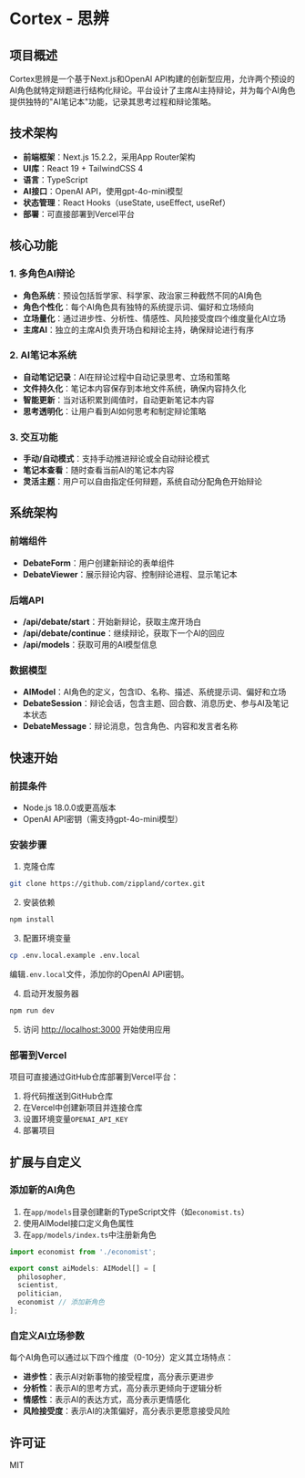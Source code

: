 # Cortex - 思辨

## 项目概述

Cortex思辨是一个基于Next.js和OpenAI API构建的创新型应用，允许两个预设的AI角色就特定辩题进行结构化辩论。平台设计了主席AI主持辩论，并为每个AI角色提供独特的"AI笔记本"功能，记录其思考过程和辩论策略。

## 技术架构

- **前端框架**：Next.js 15.2.2，采用App Router架构
- **UI库**：React 19 + TailwindCSS 4
- **语言**：TypeScript
- **AI接口**：OpenAI API，使用gpt-4o-mini模型
- **状态管理**：React Hooks（useState, useEffect, useRef）
- **部署**：可直接部署到Vercel平台

## 核心功能

### 1. 多角色AI辩论

- **角色系统**：预设包括哲学家、科学家、政治家三种截然不同的AI角色
- **角色个性化**：每个AI角色具有独特的系统提示词、偏好和立场倾向
- **立场量化**：通过进步性、分析性、情感性、风险接受度四个维度量化AI立场
- **主席AI**：独立的主席AI负责开场白和辩论主持，确保辩论进行有序

### 2. AI笔记本系统

- **自动笔记记录**：AI在辩论过程中自动记录思考、立场和策略
- **文件持久化**：笔记本内容保存到本地文件系统，确保内容持久化
- **智能更新**：当对话积累到阈值时，自动更新笔记本内容
- **思考透明化**：让用户看到AI如何思考和制定辩论策略

### 3. 交互功能

- **手动/自动模式**：支持手动推进辩论或全自动辩论模式
- **笔记本查看**：随时查看当前AI的笔记本内容
- **灵活主题**：用户可以自由指定任何辩题，系统自动分配角色开始辩论

## 系统架构

### 前端组件

- **DebateForm**：用户创建新辩论的表单组件
- **DebateViewer**：展示辩论内容、控制辩论进程、显示笔记本

### 后端API

- **/api/debate/start**：开始新辩论，获取主席开场白
- **/api/debate/continue**：继续辩论，获取下一个AI的回应
- **/api/models**：获取可用的AI模型信息

### 数据模型

- **AIModel**：AI角色的定义，包含ID、名称、描述、系统提示词、偏好和立场
- **DebateSession**：辩论会话，包含主题、回合数、消息历史、参与AI及笔记本状态
- **DebateMessage**：辩论消息，包含角色、内容和发言者名称

## 快速开始

### 前提条件

- Node.js 18.0.0或更高版本
- OpenAI API密钥（需支持gpt-4o-mini模型）

### 安装步骤

1. 克隆仓库
```bash
git clone https://github.com/zippland/cortex.git
```

2. 安装依赖
```bash
npm install
```

3. 配置环境变量
```bash
cp .env.local.example .env.local
```
   编辑`.env.local`文件，添加你的OpenAI API密钥。

4. 启动开发服务器
```bash
npm run dev
```

5. 访问 [http://localhost:3000](http://localhost:3000) 开始使用应用

### 部署到Vercel

项目可直接通过GitHub仓库部署到Vercel平台：

1. 将代码推送到GitHub仓库
2. 在Vercel中创建新项目并连接仓库
3. 设置环境变量`OPENAI_API_KEY`
4. 部署项目

## 扩展与自定义

### 添加新的AI角色

1. 在`app/models`目录创建新的TypeScript文件（如`economist.ts`）
2. 使用AIModel接口定义角色属性
3. 在`app/models/index.ts`中注册新角色

```typescript
import economist from './economist';

export const aiModels: AIModel[] = [
  philosopher,
  scientist,
  politician,
  economist // 添加新角色
];
```

### 自定义AI立场参数

每个AI角色可以通过以下四个维度（0-10分）定义其立场特点：

- **进步性**：表示AI对新事物的接受程度，高分表示更进步
- **分析性**：表示AI的思考方式，高分表示更倾向于逻辑分析
- **情感性**：表示AI的表达方式，高分表示更情感化
- **风险接受度**：表示AI的决策偏好，高分表示更愿意接受风险

## 许可证

MIT